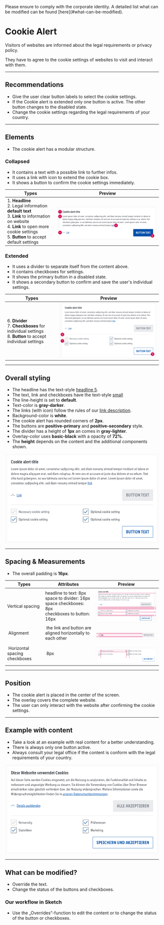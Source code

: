 <AlertInfo alertHeadline="Modifiable">
Please ensure to comply with the corporate identity. A detailed list what can be modified can be found [here](#what-can-be-modified).
</AlertInfo>

# Cookie Alert

Visitors of websites are informed about the legal requirements or privacy policy.

They have to agree to the cookie settings of websites to visit and interact with them.

---

## Recommendations

- Give the user clear button labels to select the cookie settings.
- If the Cookie alert is extended only one button is active. The other button changes to the disabled state.
- Change the cookie settings regarding the legal requirements of your country.

---

## Elements

- The cookie alert has a modular structure.

### Collapsed

- It contains a text with a possible link to further infos.
- It uses a link with icon to extend the cookie box.
- It shows a button to confirm the cookie settings immediately.

| Types | Preview |
|---|---|
| 1. **Headline**<br>2. Legal information **default text**<br>3. **Link** to information on website<br>4. **Link** to open more cookie settings<br>5. **Button** to accept default settings | ![cookie collapsed](assets/collapsed@1x.png) |

### Extended

- It uses a divider to separate itself from the content above.
- It contains checkboxes for settings.
- It shows the primary button in a disabled state.
- It shows a secondary button to confirm and save the user's individual settings.

| Types | Preview |
|---|---|
| 6. **Divider**<br>7. **Checkboxes** for individual settings<br>8. **Button** to accept individual settings | ![cookie extended](assets/extended@1x.png) |

---

## Overall styling

- The headline has the text-style [headline 5](../../General/Typography/Typography.md#page-headlines-page-headline-level-5).
- The text, link and checkboxes have the text-style [small](../../General/Typography/Typography.md#small)
- The line-height is set to **default**.
- Text-color is **gray-darker**.
- The links (with icon) follow the rules of our [link description](../../General/Link/Link.md).
- Background-color is **white**.
- The cookie alert has rounded corners of **2px**.
- The buttons are **positive-primary** and **positive-secondary** style.
- The divider has a height of **1px** an comes in **gray-lighter**.
- Overlay-color uses **basic-black** with a opacity of **72%**.
- The **height** depends on the content and the additional components shown.


![complete cookie alert](assets/complete@1x.png)

---

## Spacing & Measurements

- The overall padding is **16px**.

| Types | Attributes | Preview |
|---|---|---|
| Vertical spacing | headline to text: 8px <br> space to divider: 16px <br> space checkboxes: 8px <br> checkboxes to button: 16px | ![vertical spacing](assets/measurements/vertical-spacing@1x.png) |
| Alignment | the link and button are aligned horizontally to each other | ![link vertical spacing](assets/measurements/link-vertical-spacing@1x.png) |
| Horizontal spacing checkboxes | 8px | ![checkboxes vertical spacing](assets/measurements/checkboxes-horizontal-spacing@1x.png) |

---

## Position

- The cookie alert is placed in the center of the screen.
- The overlay covers the complete website.
- The user can only interact with the website after confirming the cookie settings.

---

## Example with content

- Take a look at an example with real content for a better understanding.
- There is always only one button active.
- Always consult your legal office if the content is conform with the legal requirements of your country.

![Example cookie alert](assets/content-example@1x.png)

---

## What can be modified?

- Override the text.
- Change the status of the buttons and checkboxes.

### Our workflow in Sketch

- Use the „Overrides“-function to edit the content or to change the status of the button or checkboxes.
